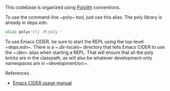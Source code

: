 This codebase is organized using [Polylith](https://polylith.gitbook.io/polylith) conventions.


To use the command-line ~poly~ tool, just use this alias.  The poly library is already in deps.edn.

  ```bash
  alias poly='clj -M:poly '
  ```

To use Emacs CIDER, be sure to start the REPL using the top-level ~deps.edn~.
There is a ~.dir-locals~ directory that tells Emacs CIDER to use the ~:dev~
alias when starting a REPL.
That will ensure that all the poly bricks are in the classpath, as will also be
whatever development-only namespaces are in ~development/src~.


References
  * [Emacs CIDER usage manual](https://docs.cider.mx/cider/basics/up_and_running.html)

